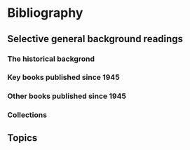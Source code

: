 # Bibliography

## Selective general background readings

### The historical backgrond

### Key books published since 1945

### Other books published since 1945

### Collections

## Topics


<!-- 1. x
2. y
3. z

### x
readings

questions

### y

### z  -->
